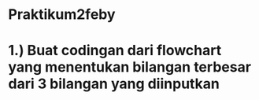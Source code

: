 # Praktikum2feby
# 1.) Buat codingan dari flowchart yang menentukan bilangan terbesar dari 3 bilangan yang diinputkan

